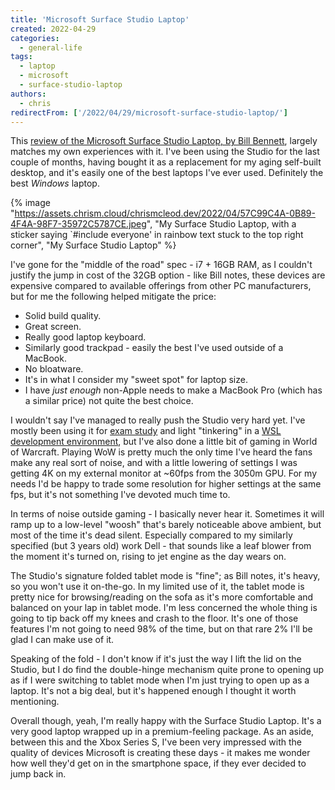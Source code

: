 ```yaml
---
title: 'Microsoft Surface Studio Laptop'
created: 2022-04-29
categories:
  - general-life
tags:
  - laptop
  - microsoft
  - surface-studio-laptop
authors:
  - chris
redirectFrom: ['/2022/04/29/microsoft-surface-studio-laptop/']
---
```


This [review of the Microsoft Surface Studio Laptop, by Bill Bennett](https://billbennett.co.nz/surface-laptop-studio-review/), largely matches my own experiences with it. I've been using the Studio for the last couple of months, having bought it as a replacement for my aging self-built desktop, and it's easily one of the best laptops I've ever used. Definitely the best _Windows_ laptop.

{% image "https://assets.chrism.cloud/chrismcleod.dev/2022/04/57C99C4A-0B89-4F4A-98F7-35972C5787CE.jpeg", "My Surface Studio Laptop, with a sticker saying `#include everyone' in rainbow text stuck to the top right corner", "My Surface Studio Laptop" %}

I've gone for the "middle of the road" spec - i7 + 16GB RAM, as I couldn't justify the jump in cost of the 32GB option - like Bill notes, these devices are expensive compared to available offerings from other PC manufacturers, but for me the following helped mitigate the price:

- Solid build quality.
- Great screen.
- Really good laptop keyboard.
- Similarly good trackpad - easily the best I've used outside of a MacBook.
- No bloatware.
- It's in what I consider my "sweet spot" for laptop size.
- I have *just enough* non-Apple needs to make a MacBook Pro (which has a similar price) not quite the best choice.

I wouldn't say I've managed to really push the Studio very hard yet. I've mostly been using it for [exam study](https://chrismcleod.dev/2022/03/31/microsoft-certified-azure-developer-associate/) and light "tinkering" in a [WSL development environment](https://chrismcleod.dev/2021/09/01/some-development-environment-notes/), but I've also done a little bit of gaming in World of Warcraft. Playing WoW is pretty much the only time I've heard the fans make any real sort of noise, and with a little lowering of settings I was getting 4K on my external monitor at ~60fps from the 3050m GPU. For my needs I'd be happy to trade some resolution for higher settings at the same fps, but it's not something I've devoted much time to.

In terms of noise outside gaming - I basically never hear it. Sometimes it will ramp up to a low-level "woosh" that's barely noticeable above ambient, but most of the time it's dead silent. Especially compared to my similarly specified (but 3 years old) work Dell - that sounds like a leaf blower from the moment it's turned on, rising to jet engine as the day wears on.

The Studio's signature folded tablet mode is "fine"; as Bill notes, it's heavy, so you won't use it on-the-go. In my limited use of it, the tablet mode is pretty nice for browsing/reading on the sofa as it's more comfortable and balanced on your lap in tablet mode. I'm less concerned the whole thing is going to tip back off my knees and crash to the floor. It's one of those features I'm not going to need 98% of the time, but on that rare 2% I'll be glad I can make use of it.

Speaking of the fold - I don't know if it's just the way I lift the lid on the Studio, but I do find the double-hinge mechanism quite prone to opening up as if I were switching to tablet mode when I'm just trying to open up as a laptop. It's not a big deal, but it's happened enough I thought it worth mentioning.

Overall though, yeah, I'm really happy with the Surface Studio Laptop. It's a very good laptop wrapped up in a premium-feeling package. As an aside, between this and the Xbox Series S, I've been very impressed with the quality of devices Microsoft is creating these days - it makes me wonder how well they'd get on in the smartphone space, if they ever decided to jump back in.
